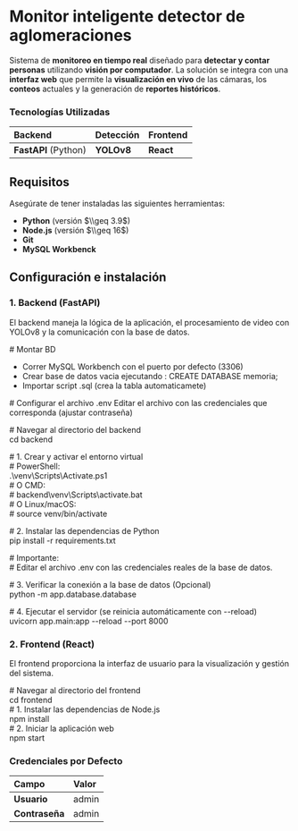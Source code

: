 # **Monitor inteligente detector de aglomeraciones**

Sistema de **monitoreo en tiempo real** diseñado para **detectar y contar personas** utilizando **visión por computador**. La solución se integra con una **interfaz web** que permite la **visualización en vivo** de las cámaras, los **conteos** actuales y la generación de **reportes históricos**.

### **Tecnologías Utilizadas**

| Backend | Detección | Frontend |
| :---- | :---- | :---- |
| **FastAPI** (Python) | **YOLOv8** | **React** |

## **Requisitos**

Asegúrate de tener instaladas las siguientes herramientas:

* **Python** (versión $\\geq 3.9$)  
* **Node.js** (versión $\\geq 16$)  
* **Git**
* **MySQL Workbenck**

## **Configuración e instalación**

### **1\. Backend (FastAPI)**

El backend maneja la lógica de la aplicación, el procesamiento de video con YOLOv8 y la comunicación con la base de datos.

\# Montar BD
- Correr MySQL Workbench con el puerto por defecto (3306)
- Crear base de datos vacia ejecutando : CREATE DATABASE memoria;
- Importar script .sql (crea la tabla automaticamete)

\# Configurar el archivo .env
Editar el archivo con las credenciales que corresponda (ajustar contraseña)

\# Navegar al directorio del backend  
cd backend

\# 1\. Crear y activar el entorno virtual  
\# PowerShell:  
.\\venv\\Scripts\\Activate.ps1  
\# O CMD:  
\# backend\\venv\\Scripts\\activate.bat  
\# O Linux/macOS:  
\# source venv/bin/activate

\# 2\. Instalar las dependencias de Python  
pip install \-r requirements.txt

\# Importante:   
\# Editar el archivo .env con las credenciales reales de la base de datos.

\# 3\. Verificar la conexión a la base de datos (Opcional)  
python \-m app.database.database

\# 4\. Ejecutar el servidor (se reinicia automáticamente con \--reload)  
uvicorn app.main:app \--reload \--port 8000

### **2\. Frontend (React)**

El frontend proporciona la interfaz de usuario para la visualización y gestión del sistema.

\# Navegar al directorio del frontend  
cd frontend  
\# 1\. Instalar las dependencias de Node.js  
npm install  
\# 2\. Iniciar la aplicación web  
npm start

### **Credenciales por Defecto**

| Campo | Valor |
| :---- | :---- |
| **Usuario** | admin |
| **Contraseña** | admin |


